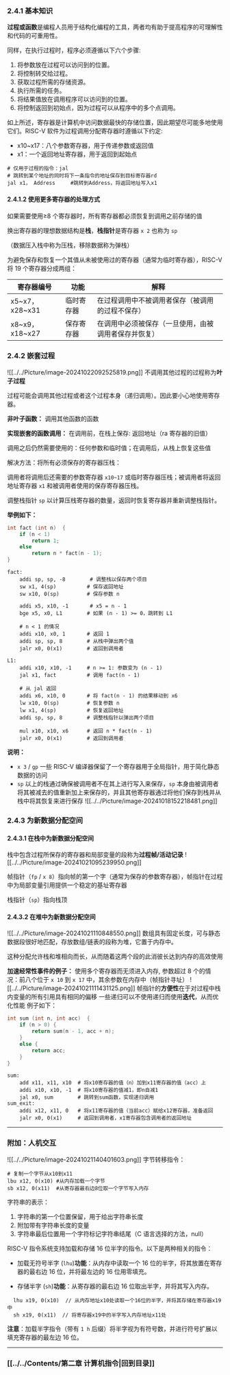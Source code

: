 ### 2.4.1 基本知识

**过程或函数**是编程人员用于结构化编程的工具，两者均有助于提高程序的可理解性和代码的可重用性。

同样，在执行过程时，程序必须遵循以下六个步骤:
1. 将参数放在过程可以访问到的位置。
2. 将控制转交给过程。
3. 获取过程所需的存储资源。
4. 执行所需的任务。
5. 将结果值放在调用程序可以访问到的位置。
6. 将控制返回到初始点，因为过程可以从程序中的多个点调用。

如上所述，寄存器是计算机中访问数据最快的存储位置，因此期望尽可能多地使用它们。RISC-V 软件为过程调用分配寄存器时遵循以下约定:

- x10~x17：八个参数寄存器，用于传递参数或返回值
- x1：一个返回地址寄存器，用于返回到起始点

```assembly
# 仅用于过程的指令：jal
# 跳转到某个地址的同时将下一条指令的地址保存到目标寄存器rd
jal x1， Address		#跳转到Address，将返回地址写入x1
```

#### 2.4.1.2 使用更多寄存器的处理方式

如果需要使用≥8 个寄存器时，所有寄存器都必须恢复到调用之前存储的值

换出寄存器的理想数据结构是**栈**，**栈指针**是寄存器 `x 2` 也称为 `sp`

（数据压入栈中称为压栈，移除数据称为弹栈）

为避免保存和恢复一个其值从未被使用过的寄存器（通常为临时寄存器），RISC-V 将 19 个寄存器分成两组：

| 寄存器编号          | 功能    | 解释                         |
| -------------- | ----- | -------------------------- |
| x5\~x7，x28~x31 | 临时寄存器 | 在过程调用中不被调用者保存（被调用的过程不保存）   |
| x8\~x9，x18~x27 | 保存寄存器 | 在调用中必须被保存（一旦使用，由被调用者保存并恢复） |

### 2.4.2 嵌套过程
![[../../Picture/image-20241022092525819.png]]
不调用其他过程的过程称为**叶子过程**

过程可能会调用其他过程或者这个过程本身（递归调用）。因此要小心地使用寄存器。

**非叶子函数：** 调用其他函数的函数

**实现嵌套的函数调用：** 在调用前，在栈上保存: 返回地址（ra 寄存器的旧值）

调用之后仍然需要使用的：任何参数和临时值；在调用后，从栈上恢复这些值

解决方法：将所有必须保存的寄存器压栈：

调用者将调用后还需要的参数寄存器 `x10~17` 或临时寄存器压栈；被调用者将返回地址寄存器 `x1` 和被调用者使用的保存寄存器压栈。

调整栈指针 `sp` 以计算压栈寄存器的数量，返回时恢复寄存器并重新调整栈指针。

**举例如下：**

```C
int fact (int n)  {
    if (n < 1) 
        return 1; 
    else 
        return n * fact(n - 1);
}
```

```assembly
fact:
    addi sp, sp, -8        # 调整栈以保存两个项目
    sw x1, 4(sp)          # 保存返回地址
    sw x10, 0(sp)         # 保存参数 n

    addi x5, x10, -1       # x5 = n - 1
    bge x5, x0, L1        # 如果 (n - 1) >= 0，跳转到 L1

    # n < 1 的情况
    addi x10, x0, 1       # 返回 1
    addi sp, sp, 8        # 从栈中弹出两个值
    jalr x0, 0(x1)        # 返回到调用者

L1:
    addi x10, x10, -1     # n >= 1: 参数变为 (n - 1)
    jal x1, fact          # 调用 fact(n - 1)

    # 从 jal 返回
    addi x6, x10, 0       # 将 fact(n - 1) 的结果移动到 x6
    lw x10, 0(sp)         # 恢复参数 n
    lw x1, 4(sp)          # 恢复返回地址
    addi sp, sp, 8        # 调整栈指针以弹出两个项目

    mul x10, x10, x6      # 返回 n * fact(n - 1)
    jalr x0, 0(x1)        # 返回到调用者
```

**说明：**

- `x 3` / `gp` 一些 RISC-V 编译器保留了一个寄存器用于全局指针，用于简化静态数据的访问
- `sp` 以上的栈通过确保被调用者不在其上进行写入来保存，`sp` 本身由被调用者将其被减去的值重新加上来保存的，并且其他寄存器通过将他们保存到栈并从栈中将其恢复来进行保存
![[../../Picture/image-20241018152218481.png]]

### 2.4.3 为新数据分配空间

#### 2.4.3.1 在栈中为新数据分配空间

栈中包含过程所保存的寄存器和局部变量的段称为**过程帧/活动记录**
![[../../Picture/image-20241021095239950.png]]

帧指针（`fp` / `x 8`）指向帧的第一个字（通常为保存的参数寄存器），帧指针在过程中为局部变量引用提供一个稳定的基址寄存器

栈指针（`sp`）指向栈顶

#### 2.4.3.2 在堆中为新数据分配空间
![[../../Picture/image-20241021110848550.png]]
数组具有固定长度，可与静态数据段很好地匹配，存放数组/链表的段称为堆，它置于内存中。

这种分配允许栈和堆相向而长，从而随着这两个段的此消彼长达到内存的高效使用

**加速经常性事件的例子：** 使用多个寄存器而无须进入内存, 参数超过 8 个的情况：前八个位于 `x 10` 到 `x 17` 中，其余参数在内存中（帧指针寻址）
![[../../Picture/image-20241021111431125.png]]
帧指针的**方便性**在于对过程中栈内变量的所有引用具有相同的偏移
一些递归可以不使用递归而使用**迭代**，从而优化性能
例子如下：

```c
int sum (int n, int acc)  {
    if (n > 0) {
        return sum(n - 1, acc + n);
    } 
    else {
        return acc;
    }
}
```

```assembly
sum:  
    add x11, x11, x10  # 将x10寄存器的值（n）加到x11寄存器的值（acc）上
    addi x10, x10, -1  # 将x10寄存器的值减1，即n自减1
    jal x0, sum        # 跳转到sum函数，实现递归调用
sum_exit:  
    addi x12, x11, 0   # 将x11寄存器的值（当前acc）赋给x12寄存器，准备返回
    jalr x0, 0(x1)     # 返回到调用者，x1寄存器包含调用者的返回地址
```

---

### 附加：人机交互

![[../../Picture/image-20241021140401603.png]]
字节转移指令：
```assembly
# 复制一个字节从x10到x11
lbu x12, 0(x10)	#从内存加载一个字节
sb x12, 0(x11)	#从寄存器最右边8位取一个字节写入内存
```

字符串的表示：

1. 字符串的第一个位置保留，用于给出字符串长度
2. 附加带有字符串长度的变量
3. 字符串最后位置用一个字符标记字符串结尾（C 语言选择的方法，null）


RISC-V 指令系统支持加载和存储 16 位半字的指令。以下是两种相关的指令：

- 加载无符号半字 (`lhu`)**功能**：从内存中读取一个 16 位的半字，将其放置在寄存器的最右边 16 位，并将最左边的 16 位用零填充。

- 存储半字 (`sh`)**功能**：从寄存器的最右边 16 位取出半字，并将其写入内存。

```assembly
  lhu x19, 0(x10)  // 从内存地址x10处读取一个16位的半字，并将其存储在寄存器x19中
  sh x19, 0(x11)  // 将寄存器x19中的半字写入内存地址x11处
```

**注意**：加载半字指令（带有 `1 h` 后缀）将半字视为有符号数，并进行符号扩展以填充寄存器的最左边 16 位。

---

### [[../../Contents/第二章 计算机指令|回到目录]]